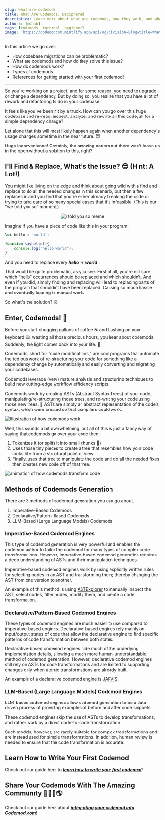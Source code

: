 ```yaml
---
slug: what-are-codemods
title: What Are Codemods, Deciphered
description: Learn more about what are codemods, how they work, and what problems they can solve.
authors: [mohab]
tags: [codemods, tutorial, beginner]
image: 'https://codemodcom.mintlify.app/api/og?division=Blog&title=What%20are%20Codemods?&logoLight=https%3A%2F%2Fmintlify.s3-us-west-1.amazonaws.com%2Fcodemodcom%2Flogo%2Fcodemod-logo-light.svg&logoDark=https%3A%2F%2Fmintlify.s3-us-west-1.amazonaws.com%2Fcodemodcom%2Flogo%2Fcodemod-logo-dark.svg&primaryColor=%230B151E&lightColor=%23D6FF62&darkColor=%230B151E'
---
```


<head>
  <meta property="og:site_name" content="Codemod.com" />
  <meta content="@codemod" name="twitter:site"/>
  <meta content="summary_large_image" name="twitter:card"/>
</head>

In this article we go over:
- How codebase migrations can be problematic?
- What are codemods and how do they solve this issue?
- How do codemods work?
- Types of codemods.
- References for getting started with your first codemod!

<!--truncate-->

---


So you're working on a project, and for some reason, you need to upgrade or change a dependency. But by doing so, you realize that you have a lot of rework and refactoring to do in your codebase.

It feels like you've been hit by a truck. How can you go over this huge codebase and re-read, inspect, analyze, and rewrite all this code, all for a simple dependency change?

Let alone that this will most likely happen again when another dependency's usage changes sometime in the near future. 😈

Huge inconvenience! Certainly, the amazing coders out there won't leave us in the open without a solution to this, right?

## I'll Find & Replace, What's the Issue? 😎 (Hint: A Lot!)

You might like living on the edge and think about going wild with a find and replace to do all the needed changes in this scenario, but then a few replaces in and you find that you're either already breaking the code or trying to take care of so many special cases that it's infeasible. (This is our "we told you so” moment.)

<p align="center"><img src="/img/i-told-you-so.gif" alt="i told you so meme" /></p>

Imagine if you have a piece of code like this in your program:

```jsx
let hello = "world";

function sayhello(){
    console.log("hello world");
}

```

And you need to replace every ***hello*** → ***world*** .

That would be quite problematic, as you see. First of all, you're not sure which “hello” occurrences should be replaced and which shouldn't. And even if you did, simply finding and replacing will lead to replacing parts of the program that shouldn't have been replaced. Causing so much hassle and eventually leading to manual work.

So what's the solution? 😞


## Enter, Codemods! 🥳

Before you start chugging gallons of coffee ☕ and bashing on your keyboard ⌨️, wasting all those precious hours, you hear about codemods. Suddenly, the light comes back into your life. 🌟

Codemods, short for “code modifications," are cool programs that automate the tedious work of re-structuring your code for something like a dependency change by automatically and easily converting and migrating your codebases.

Codemods leverage (very) mature analysis and structuring techniques to build new cutting-edge workflow efficiency scripts.

Codemods work by creating ASTs (Abstract Syntax Trees) of your code, manipulating/re-structuring those trees, and re-writing your code using those new trees. 🌲 ASTs are simply an abstract representation of the code’s syntax, which were created so that compilers could work.

![Illustration of how codemods work](/img/blog/what-are-codemods/1.png)


Well, this sounds a bit overwhelming, but all of this is just a fancy way of saying that codemods go over your code then:
1. Tokenizes it (or splits it into small chunks 🍪)
2. Uses those tiny pieces to create a tree that resembles how your code looks like from a structural point of view.
3. Finally, uses that tree to manipulate the code and do all the needed fixes then creates new code off of that tree.

![animation of how codemods transform code](/img/blog/what-are-codemods/2.gif)

## Methods of Codemods Generation

There are 3 methods of codemod generation you can go about.

1. Imperative-Based Codemods
2. Declarative/Pattern-Based Codemods
3. LLM-Based (Large Language Models) Codemods

### Imperative-Based Codemod Engines

This type of codemod generation is very powerful and enables the codemod author to tailor the codemod for many types of complex code transformations. However, imperative-based codemod generation requires a deep understanding of ASTs and their manipulation techniques.

Imperative-based codemod engines work by using explicitly written rules for selecting nodes in an AST and transforming them; thereby changing the AST from one version to another.

An example of this method is using [ASTExplorer](https://astexplorer.net/) to manually inspect the AST, select nodes, filter nodes, modify them, and create a code transformation.

### Declarative/Pattern-Based Codemod Engines

These types of codemod engines are much easier to use compared to imperative-based engines. Declarative-based engines rely mainly on input/output states of code that allow the declarative engine to find specific patterns of code transformation between both states.

Declarative-based codemod engines hide much of the underlying implementation details, allowing a much more human-understandable method of codemod generation. However, declarative codemod engines still rely on ASTs for code transformations and are limited to supporting changes only when atomic transformations are already built.

An example of a declarative codemod engine is [JARVIS](https://rajasegar.github.io/jarvis/).

### LLM-Based (Large Language Models) Codemod Engines

LLM-based codemod engines allow codemod generation to be a data-driven process of providing examples of before and after code snippets.

These codemod engines skip the use of ASTs to develop transformations, and rather work by a direct code-to-code transformation.

Such models, however, are rarely suitable for complex transformations and are instead used for simple transformations. In addition, human review is needed to ensure that the code transformation is accurate.

## Learn How to Write Your First Codemod

Check out our guide here to ***[learn how to write your first codemod](#)***!

## Share Your Codemods With The Amazing Community 👩🏽‍💻🌎

Check out our guide here about ***[integrating your codemod into Codemod.com](/docs/codemod-registry/importing-codemods)***!